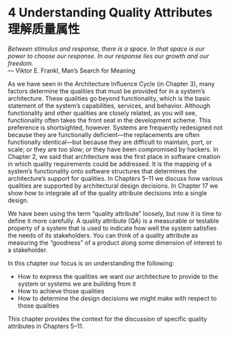 4 Understanding Quality Attributes 理解质量属性
===

_Between stimulus and response, there is a space. In that space is our power to choose our response. In our response lies our growth and our freedom._  
— Viktor E. Frankl, Man’s Search for Meaning

As we have seen in the Architecture Influence Cycle (in Chapter 3), many factors
determine the qualities that must be provided for in a system’s architecture.
These qualities go beyond functionality, which is the basic statement of the system’s
capabilities, services, and behavior. Although functionality and other qualities
are closely related, as you will see, functionality often takes the front seat in
the development scheme. This preference is shortsighted, however. Systems are
frequently redesigned not because they are functionally deficient—the replacements
are often functionally identical—but because they are difficult to maintain,
port, or scale; or they are too slow; or they have been compromised by hackers.
In Chapter 2, we said that architecture was the first place in software creation in
which quality requirements could be addressed. It is the mapping of a system’s
functionality onto software structures that determines the architecture’s support
for qualities. In Chapters 5–11 we discuss how various qualities are supported by
architectural design decisions. In Chapter 17 we show how to integrate all of the
quality attribute decisions into a single design.

We have been using the term “quality attribute” loosely, but now it is time to
define it more carefully. A quality attribute (QA) is a measurable or testable property
of a system that is used to indicate how well the system satisfies the needs of
its stakeholders. You can think of a quality attribute as measuring the “goodness”
of a product along some dimension of interest to a stakeholder.

In this chapter our focus is on understanding the following:

* How to express the qualities we want our architecture to provide to the system or systems we are building from it
* How to achieve those qualities
* How to determine the design decisions we might make with respect to those qualities

This chapter provides the context for the discussion of specific quality attributes
in Chapters 5–11.